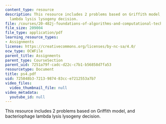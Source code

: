 ```yaml
---
content_type: resource
description: This resource includes 2 problems based on Griffith model, and bacteriophage
  lambda lysis lysogeny decision.
file: /courses/20-482j-foundations-of-algorithms-and-computational-techniques-in-systems-biology-spring-2006/725848b37213987483cce7212553a7b7_ps4.pdf
file_size: 209004
file_type: application/pdf
learning_resource_types:
- Assignments
license: https://creativecommons.org/licenses/by-nc-sa/4.0/
ocw_type: OCWFile
parent_title: Assignments
parent_type: CourseSection
parent_uid: 7251a79f-cadc-d22c-c7b1-b56858d7fa53
resourcetype: Document
title: ps4.pdf
uid: 725848b3-7213-9874-83cc-e7212553a7b7
video_files:
  video_thumbnail_file: null
video_metadata:
  youtube_id: null
---
```

This resource includes 2 problems based on Griffith model, and bacteriophage lambda lysis lysogeny decision.